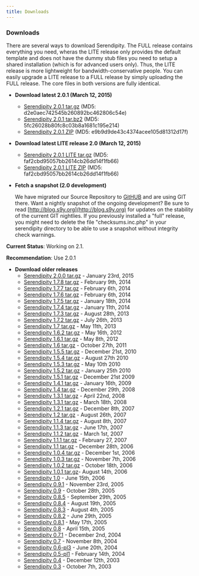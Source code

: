 ```yaml
---
title: Downloads
---
```

### Downloads

There are several ways to download Serendipity. The FULL release contains everything you need, wheras the LITE release only provides the default template and does not have the dummy stub files you need to setup a shared installation (which is for advanced users only). Thus, the LITE release is more lightweight for bandwidth-conservative people. You can easily upgrade a LITE release to a FULL release by simply uploading the FULL release. The core files in both versions are fully identical.

* **Download latest 2.0.1 (March 12, 2015)**
  * [Serendipity 2.0.1 tar.gz](http://prdownloads.sourceforge.net/php-blog/serendipity-2.0.1.tar.gz?download)
    (MD5: d2e0aec742545b260892bc462806c54e)
  * [Serendipity 2.0.1 tar.bz2](http://prdownloads.sourceforge.net/php-blog/serendipity-2.0.1.tar.bz2?download)
    (MD5: 5fc26028b80fc8c03b8a1681c195e214)
  * [Serendipity 2.0.1 ZIP](http://prdownloads.sourceforge.net/php-blog/serendipity-2.0.1.zip?download)
    (MD5: e9b9d9de43c4374acee105d81312d17f)

* **Download latest LITE release 2.0 (March 12, 2015)**
  * [Serendipity 2.0.1 LITE tar.gz](http://prdownloads.sourceforge.net/php-blog/serendipity-2.0.1-lite.tar.gz?download)
    (MD5: faf2cbd95057bb2614cb26dd14f1fb66)
  * [Serendipity 2.0.1 LITE ZIP](http://prdownloads.sourceforge.net/php-blog/serendipity-2.0.1-lite.zip?download)
    (MD5: faf2cbd95057bb2614cb26dd14f1fb66)

* **Fetch a snapshot (2.0 development)**

    We have migrated our Source Repository to [GitHUB](https://github.com/s9y/Serendipity/) and are using GIT there. Want a nightly snapshot of the ongoing development? Be sure to read [http://blog.s9y.org](http://blog.s9y.org) for updates on the stability of the current GIT nightlies. If you previously installed a "full" release, you might need to delete the file "checksums.inc.php" in your serendipity directory to be able to use a snapshot without integrity check warnings.

**Current Status**: Working on 2.1.

**Recommendation**: Use 2.0.1

* **Download older releases**
  * [Serendipity 2.0.0 tar.gz](http://prdownloads.sourceforge.net/php-blog/serendipity-2.0.0.tar.gz?download) - January 23rd, 2015
  * [Serendipity 1.7.8 tar.gz](http://prdownloads.sourceforge.net/php-blog/serendipity-1.7.8.tar.gz?download) - February 9th, 2014
  * [Serendipity 1.7.7 tar.gz](http://prdownloads.sourceforge.net/php-blog/serendipity-1.7.7.tar.gz?download) - February 6th, 2014
  * [Serendipity 1.7.6 tar.gz](http://prdownloads.sourceforge.net/php-blog/serendipity-1.7.6.tar.gz?download) - February 6th, 2014
  * [Serendipity 1.7.5 tar.gz](http://prdownloads.sourceforge.net/php-blog/serendipity-1.7.5.tar.gz?download) - January 18th, 2014
  * [Serendipity 1.7.4 tar.gz](http://prdownloads.sourceforge.net/php-blog/serendipity-1.7.4.tar.gz?download) - January 11th, 2014
  * [Serendipity 1.7.3 tar.gz](http://prdownloads.sourceforge.net/php-blog/serendipity-1.7.3.tar.gz?download) - August 28th, 2013
  * [Serendipity 1.7.2 tar.gz](http://prdownloads.sourceforge.net/php-blog/serendipity-1.7.2.tar.gz?download) - July 26th, 2013
  * [Serendipity 1.7 tar.gz](http://prdownloads.sourceforge.net/php-blog/serendipity-1.7.tar.gz?download) - May 11th, 2013
  * [Serendipity 1.6.2 tar.gz](http://prdownloads.sourceforge.net/php-blog/serendipity-1.6.2.tar.gz?download) - May 16th, 2012
  * [Serendipity 1.6.1 tar.gz](http://prdownloads.sourceforge.net/php-blog/serendipity-1.6.1.tar.gz?download) - May 8th, 2012
  * [Serendipity 1.6 tar.gz](http://prdownloads.sourceforge.net/php-blog/serendipity-1.6.tar.gz?download) - October 27th, 2011
  * [Serendipity 1.5.5 tar.gz](http://prdownloads.sourceforge.net/php-blog/serendipity-1.5.5.tar.gz?download) - December 21st, 2010
  * [Serendipity 1.5.4 tar.gz](http://prdownloads.sourceforge.net/php-blog/serendipity-1.5.4.tar.gz?download) - August 27th 2010
  * [Serendipity 1.5.3 tar.gz](http://prdownloads.sourceforge.net/php-blog/serendipity-1.5.3.tar.gz?download) - May 10th 2010
  * [Serendipity 1.5.2 tar.gz](http://prdownloads.sourceforge.net/php-blog/serendipity-1.5.2.tar.gz?download) - January 25th 2010
  * [Serendipity 1.5.1 tar.gz](http://prdownloads.sourceforge.net/php-blog/serendipity-1.5.1.tar.gz?download) - December 21st 2009
  * [Serendipity 1.4.1 tar.gz](http://prdownloads.sourceforge.net/php-blog/serendipity-1.4.1.tar.gz?download) - January 16th, 2009
  * [Serendipity 1.4 tar.gz](http://prdownloads.sourceforge.net/php-blog/serendipity-1.4.tar.gz?download) - December 29th, 2008
  * [Serendipity 1.3.1 tar.gz](http://prdownloads.sourceforge.net/php-blog/serendipity-1.3.1.tar.gz?download) - April 22nd, 2008
  * [Serendipity 1.3.1 tar.gz](http://prdownloads.sourceforge.net/php-blog/serendipity-1.3.tar.gz?download) - March 18th, 2008
  * [Serendipity 1.2.1 tar.gz](http://prdownloads.sourceforge.net/php-blog/serendipity-1.2.1.tar.gz?download) - December 8th, 2007
  * [Serendipity 1.2 tar.gz](http://prdownloads.sourceforge.net/php-blog/serendipity-1.2.tar.gz?download) - August 26th, 2007
  * [Serendipity 1.1.4 tar.gz](http://prdownloads.sourceforge.net/php-blog/serendipity-1.1.4.tar.gz?download) - August 8th, 2007
  * [Serendipity 1.1.3 tar.gz](http://prdownloads.sourceforge.net/php-blog/serendipity-1.1.3.tar.gz?download) - June 17th, 2007
  * [Serendipity 1.1.2 tar.gz](http://prdownloads.sourceforge.net/php-blog/serendipity-1.1.2.tar.gz?download) - March 1st, 2007
  * [Serendipity 1.1.1 tar.gz](http://prdownloads.sourceforge.net/php-blog/serendipity-1.1.1.tar.gz?download) - February 27, 2007
  * [Serendipity 1.1 tar.gz](http://prdownloads.sourceforge.net/php-blog/serendipity-1.1.tar.gz?download) - December 28th, 2006
  * [Serendipity 1.0.4 tar.gz](http://prdownloads.sourceforge.net/php-blog/serendipity-1.0.4a.tar.gz?download) - December 1st, 2006
  * [Serendipity 1.0.3 tar.gz](http://prdownloads.sourceforge.net/php-blog/serendipity-1.0.3a.tar.gz?download) - November 7th, 2006
  * [Serendipity 1.0.2 tar.gz](http://prdownloads.sourceforge.net/php-blog/serendipity-1.0.2.tar.gz?download) - October 18th, 2006
  * [Serendipity 1.0.1 tar.gz](http://prdownloads.sourceforge.net/php-blog/serendipity-1.0.1.tar.gz?download)- August 14th, 2006
  * [Serendipity 1.0](http://prdownloads.sourceforge.net/php-blog/serendipity-1.0.tar.gz?download) - June 15th, 2006
  * [Serendipity 0.9.1](http://prdownloads.sourceforge.net/php-blog/serendipity-0.9.1.tar.gz?download) - November 23rd, 2005
  * [Serendipity 0.9](http://prdownloads.sourceforge.net/php-blog/serendipity-0.9.tar.gz?download) - October 28th, 2005
  * [Serendipity 0.8.5](http://prdownloads.sourceforge.net/php-blog/serendipity-0.8.5.tar.gz?download) - September 29th, 2005
  * [Serendipity 0.8.4](http://prdownloads.sourceforge.net/php-blog/serendipity-0.8.4.tar.gz?download) - August 19th, 2005
  * [Serendipity 0.8.3](http://prdownloads.sourceforge.net/php-blog/serendipity-0.8.3.tar.gz?download) - August 4th, 2005
  * [Serendipity 0.8.2](http://prdownloads.sourceforge.net/php-blog/serendipity-0.8.2.tar.gz?download) - June 29th, 2005
  * [Serendipity 0.8.1](http://prdownloads.sourceforge.net/php-blog/serendipity-0.8.1.tar.gz?download) - May 17th, 2005
  * [Serendipity 0.8](http://prdownloads.sourceforge.net/php-blog/serendipity-0.8.tar.gz?download) - April 15th, 2005
  * [Serendipity 0.7.1](http://prdownloads.sourceforge.net/php-blog/serendipity-0.7.1.tar.gz?download) - December 2nd, 2004
  * [Serendipity 0.7](http://prdownloads.sourceforge.net/php-blog/serendipity-0.7.tar.gz?download) - November 8th, 2004
  * [Serendipity 0.6-pl3](http://prdownloads.sourceforge.net/php-blog/serendipity-0.6-pl3.tar.gz?download) - June 20th, 2004
  * [Serendipity 0.5-pl1](http://prdownloads.sourceforge.net/php-blog/serendipity-0.5-pl1.tar.gz?download) - February 14th, 2004
  * [Serendipity 0.4](http://prdownloads.sourceforge.net/php-blog/serendipity-0.4.tar.gz?download) - December 12th, 2003
  * [Serendipity 0.3](http://prdownloads.sourceforge.net/php-blog/serendipity-0.3.tar.gz?download) - October 7th, 2003
